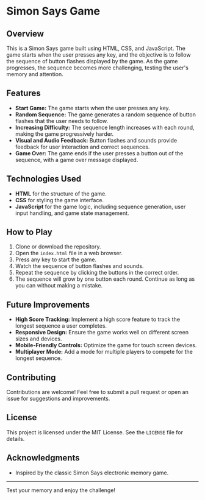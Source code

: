 # Simon Says Game

## Overview

This is a Simon Says game built using HTML, CSS, and JavaScript. The game starts when the user presses any key, and the objective is to follow the sequence of button flashes displayed by the game. As the game progresses, the sequence becomes more challenging, testing the user's memory and attention.

## Features

- **Start Game:** The game starts when the user presses any key.
- **Random Sequence:** The game generates a random sequence of button flashes that the user needs to follow.
- **Increasing Difficulty:** The sequence length increases with each round, making the game progressively harder.
- **Visual and Audio Feedback:** Button flashes and sounds provide feedback for user interaction and correct sequences.
- **Game Over:** The game ends if the user presses a button out of the sequence, with a game over message displayed.

## Technologies Used

- **HTML** for the structure of the game.
- **CSS** for styling the game interface.
- **JavaScript** for the game logic, including sequence generation, user input handling, and game state management.

## How to Play

1. Clone or download the repository.
2. Open the `index.html` file in a web browser.
3. Press any key to start the game.
4. Watch the sequence of button flashes and sounds.
5. Repeat the sequence by clicking the buttons in the correct order.
6. The sequence will grow by one button each round. Continue as long as you can without making a mistake.

## Future Improvements

- **High Score Tracking:** Implement a high score feature to track the longest sequence a user completes.
- **Responsive Design:** Ensure the game works well on different screen sizes and devices.
- **Mobile-Friendly Controls:** Optimize the game for touch screen devices.
- **Multiplayer Mode:** Add a mode for multiple players to compete for the longest sequence.

## Contributing

Contributions are welcome! Feel free to submit a pull request or open an issue for suggestions and improvements.

## License

This project is licensed under the MIT License. See the `LICENSE` file for details.

## Acknowledgments

- Inspired by the classic Simon Says electronic memory game.

---

Test your memory and enjoy the challenge!

